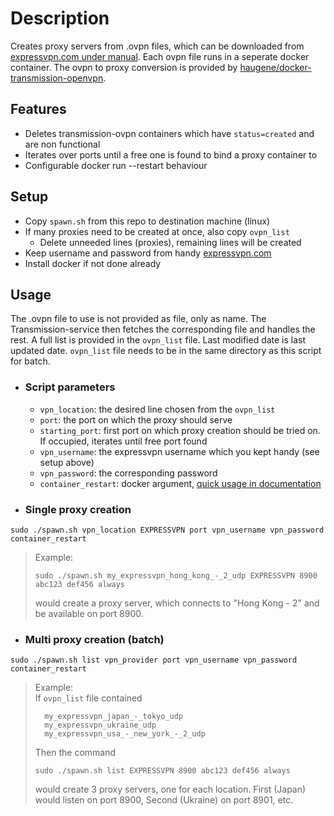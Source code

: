 # Description

Creates proxy servers from .ovpn files, which can be downloaded from [expressvpn.com under manual](https://www.expressvpn.com/setup#manual).
Each ovpn file runs in a seperate docker container. The ovpn to proxy conversion is provided by [haugene/docker-transmission-openvpn](https://github.com/haugene/docker-transmission-openvpn).

## Features

- Deletes transmission-ovpn containers which have `status=created` and are non functional
- Iterates over ports until a free one is found to bind a proxy container to
- Configurable docker run --restart behaviour

## Setup

- Copy `spawn.sh` from this repo to destination machine (linux)  
- If many proxies need to be created at once, also copy `ovpn_list`  
  - Delete unneeded lines (proxies), remaining lines will be created
- Keep username and password from handy [expressvpn.com](https://www.expressvpn.com/setup#manual)
- Install docker if not done already

## Usage

The .ovpn file to use is not provided as file, only as name. The Transmission-service then fetches the corresponding file and handles the rest. A full list is provided in the `ovpn_list` file. Last modified date is last updated date. `ovpn_list` file needs to be in the same directory as this script for batch.

- ### Script parameters

  - `vpn_location`: the desired line chosen from the `ovpn_list`
  - `port`: the port on which the proxy should serve
  - `starting_port`: first port on which proxy creation should be tried on. If occupied, iterates until free port found
  - `vpn_username`: the expressvpn username which you kept handy (see setup above)
  - `vpn_password`: the corresponding password
  - `container_restart`: docker argument, [quick usage in documentation](https://docs.docker.com/config/containers/start-containers-automatically/)

- ### Single proxy creation

```shell
sudo ./spawn.sh vpn_location EXPRESSVPN port vpn_username vpn_password container_restart
```

  > Example:
  >
  > ```shell
  > sudo ./spawn.sh my_expressvpn_hong_kong_-_2_udp EXPRESSVPN 8900 abc123 def456 always
  > ```
  >
  > would create a proxy server, which connects to "Hong Kong - 2" and be available on port 8900.

- ### Multi proxy creation (batch)  

```shell
sudo ./spawn.sh list vpn_provider port vpn_username vpn_password container_restart
```

  > Example:  
  > If `ovpn_list` file contained
  >
  > ```text
  >   my_expressvpn_japan_-_tokyo_udp
  >   my_expressvpn_ukraine_udp
  >   my_expressvpn_usa_-_new_york_-_2_udp
  > ```
  >
  > Then the command
  >
  > ```shell
  > sudo ./spawn.sh list EXPRESSVPN 8900 abc123 def456 always
  > ```
  >
  > would create 3 proxy servers, one for each location. First (Japan) would listen on port 8900, Second (Ukraine) on port 8901, etc.
